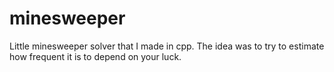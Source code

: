 # minesweeper
Little minesweeper solver that I made in cpp. The idea was to try to estimate how frequent it is to depend on your luck.

